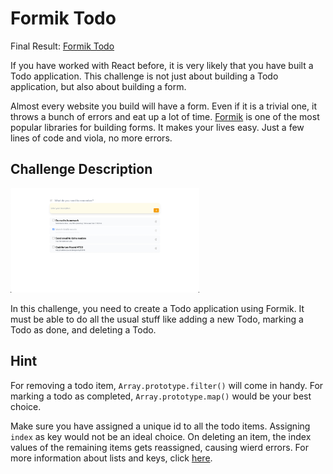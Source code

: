# Formik Todo

Final Result: [Formik Todo](https://AbhayVAshokan.github.io/React-Challenges/formik-todo)

If you have worked with React before, it is very likely that you have built a Todo application. This challenge is not just about building a Todo application, but also about building a form.

Almost every website you build will have a form. Even if it is a trivial one, it throws a bunch of errors and eat up a lot of time. [Formik](https://formik.org) is one of the most popular libraries for building forms. It makes your lives easy. Just a few lines of code and viola, no more errors.

## Challenge Description

<img src="../.github/.images/formik-todo.jpg" alt="Formik Todo" width="60%" />

In this challenge, you need to create a Todo application using Formik. It must be able to do all the usual stuff like adding a new Todo, marking a Todo as done, and deleting a Todo.

## Hint

For removing a todo item, `Array.prototype.filter()` will come in handy. For marking a todo as completed, `Array.prototype.map()` would be your best choice.

Make sure you have assigned a unique id to all the todo items. Assigning `index` as key would not be an ideal choice. On deleting an item, the index values of the remaining items gets reassigned, causing wierd errors. For more information about lists and keys, click [here](https://reactjs.org/docs/lists-and-keys.html).
